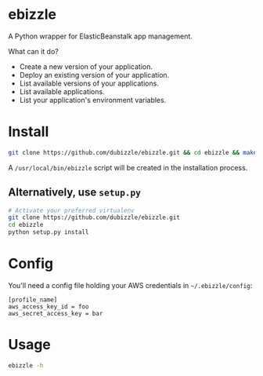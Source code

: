 # ebizzle

A Python wrapper for ElasticBeanstalk app management.

What can it do?
* Create a new version of your application.
* Deploy an existing version of your application.
* List available versions of your applications.
* List available applications.
* List your application's environment variables.

# Install

```bash
git clone https://github.com/dubizzle/ebizzle.git && cd ebizzle && make install
```

A `/usr/local/bin/ebizzle` script will be created in the installation process.

## Alternatively, use `setup.py`

```bash
# Activate your preferred virtualenv
git clone https://github.com/dubizzle/ebizzle.git
cd ebizzle
python setup.py install
```

# Config

You'll need a config file holding your AWS credentials in `~/.ebizzle/config`:
```
[profile_name]
aws_access_key_id = foo
aws_secret_access_key = bar
```

# Usage

```bash
ebizzle -h
```
